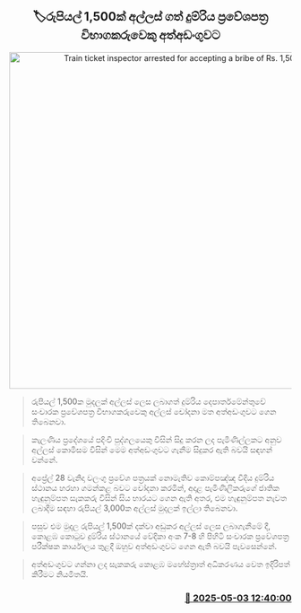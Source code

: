 <p align='center'><b><h2 align='center' title='Train ticket inspector arrested for accepting a bribe of Rs. 1,500'>🏷රුපියල් 1,500ක් අල්ලස් ගත් දුම්රිය  ප්‍රවේශපත්‍ර විභාගකරුවෙකු අත්අඩංගුවට</h2></b></p>
<p align='center'><img src='https://helakuru.sgp1.cdn.digitaloceanspaces.com/esana/images/lib/arrested2[1].jpg' width='600' alt='Train ticket inspector arrested for accepting a bribe of Rs. 1,500'></p>

> රුපියල් 1,500ක මුදලක් අල්ලස් ලෙස ලබාගත් දුම්රිය දෙපාර්තමේන්තුවේ සංචාරක ප්‍රවේශපත්‍ර විභාගකරුවෙකු අල්ලස් චෝදනා මත අත්අඩංගුවට ගෙන තිබෙනවා.

> කැලණිය ප්‍රදේශයේ පදිංචි පුද්ගලයෙකු විසින් සිදු කරන ලද පැමිණිල්ලකට අනුව අල්ලස් කොමිසම විසින් මෙම අත්අඩංගුවට ගැනීම සිදුකර ඇති බවයි සඳහන් වන්නේ.

> අප්‍රේල් 28 වැනිදා වලංගු ප්‍රවේශ පත්‍රයක් නොමැතිව කොම්පඤ්ඤ වීදිය දුම්රිය ස්ථානය හරහා ගමන්කළ බවට චෝදනා කරමින්, අදාළ පැමිණිලිකරුගේ ජාතික හැඳුනුම්පත සැකකරු විසින් සිය භාරයට ගෙන ඇති අතර, එම හැඳුනුම්පත නැවත ලබාදීම සඳහා රුපියල් 3,000ක අල්ලස් මුදලක් ඉල්ලා තිබෙනවා.

> පසුව එම මුදල රුපියල් 1,500ක් දක්වා අඩුකර අල්ලස් ලෙස ලබාගැනීමේ දී, කොළඹ කොටුව දුම්රිය ස්ථානයේ වේදිකා අංක 7-8 හි පිහිටි සංචාරක ප්‍රවේශපත්‍ර පරීක්ෂක කාර්යාලය තුළදී ඔහුව අත්අඩංගුවට ගෙන ඇති බවයි පැවසෙන්නේ.

> අත්අඩංගුවට ගන්නා ලද සැකකරු කොළඹ මහේස්ත්‍රාත් අධිකරණය වෙත ඉදිරිපත් කිරීමට නියමිතයි. 



<h3 align='right'><a href='https://www.helakuru.lk/esana/p/109769/'>📅 2025-05-03 12:40:00</a></h3>
